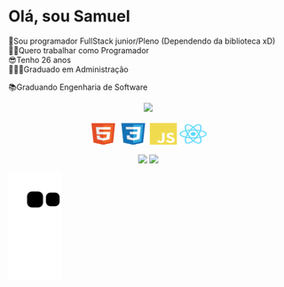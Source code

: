 <div align="left">
  <h1>Olá, sou Samuel </h1>
  📖Sou programador FullStack junior/Pleno (Dependendo da biblioteca xD)
   <br>
  👨‍💻Quero trabalhar como Programador
    <br>
  😎Tenho 26 anos
   <br>
  👨🏻‍🎓Graduado em Administração
  <br>
  
  📚Graduando Engenharia de Software
  
</div>

<div align="center">
  <a href="https://github.com/samuelbatista3rios">
  <img height="180em" src="https://github-readme-stats.vercel.app/api/top-langs/?username=samuelbatista3rios&layout=compact&langs_count=7&theme=dracula"/>
  </a>
</div>
  
  
  
  
  
  <div align="center"><br>
  <img align="rigth" alt="Samuel-HTML" height="40" width="50" src="https://raw.githubusercontent.com/devicons/devicon/master/icons/html5/html5-original.svg">
  <img align="" alt="Samuel-CSS" height="40" width="50" src="https://raw.githubusercontent.com/devicons/devicon/master/icons/css3/css3-original.svg">
  <img align="" alt="Samuel-Js" height="40" width="50" src="https://raw.githubusercontent.com/devicons/devicon/master/icons/javascript/javascript-plain.svg">
  <img align="t" alt="Samuel-React" height="40" width="50" src="https://raw.githubusercontent.com/devicons/devicon/master/icons/react/react-original.svg">
</div>
  
  <div align="center">
 
  <a href = "mailto:samuelbatista3rios@gmail.com"><img src="https://img.icons8.com/fluency/48/000000/gmail.png"></a>
  <a href="https://www.linkedin.com/in/samuel-fonseca-0289a6121/" rel="nofollow"><img src="https://img.icons8.com/fluency/48/000000/linkedin.png"></a>
</div> 
  
![snake gif](https://github.com/JosueLeopoldo/JosueLeopoldo/blob/output/github-contribution-grid-snake.svg)
